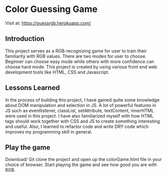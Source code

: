 # Color Guessing Game
Visit at: https://guessrgb.herokuapp.com/

## Introduction
  This project serves as a RGB-recognizing game for user to train their familiarity with RGB values. There are two modes for user to choose. Beginner can choose easy mode while others with more confidence can choose hard mode. This project is created by using various front end web development tools like HTML, CSS and Javascript. 

## Lessons Learned
  In the process of building this project, I have gained quite some knowledge about DOM manipulation and selection in JS. A lot of powerful features in JS such as eventlistener, classList, setAttribute, textContent, innerHTML were used in this project. I have also familiarized myself with how HTML tags should work together with CSS and JS to create something interesting and useful. Also, I learned to refactor code and write DRY code which improves my programming skill in general.
  
## Play the game
  Download/ Git clone the project and open up the colorGame.html file in your choice of browser. Start playing the game and see how good you are with RGB.
